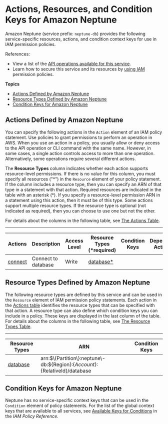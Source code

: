 # Actions, Resources, and Condition Keys for Amazon Neptune<a name="list_amazonneptune"></a>

Amazon Neptune \(service prefix: `neptune-db`\) provides the following service\-specific resources, actions, and condition context keys for use in IAM permission policies\.

References:
+ View a list of the [API operations available for this service](https://docs.aws.amazon.com/neptune/latest/userguide/)\.
+ Learn how to secure this service and its resources by [using IAM](https://docs.aws.amazon.com/neptune/latest/userguide/iam-auth.html) permission policies\.

**Topics**
+ [Actions Defined by Amazon Neptune](#amazonneptune-actions-as-permissions)
+ [Resource Types Defined by Amazon Neptune](#amazonneptune-resources-for-iam-policies)
+ [Condition Keys for Amazon Neptune](#amazonneptune-policy-keys)

## Actions Defined by Amazon Neptune<a name="amazonneptune-actions-as-permissions"></a>

You can specify the following actions in the `Action` element of an IAM policy statement\. Use policies to grant permissions to perform an operation in AWS\. When you use an action in a policy, you usually allow or deny access to the API operation or CLI command with the same name\. However, in some cases, a single action controls access to more than one operation\. Alternatively, some operations require several different actions\.

The **Resource Types** column indicates whether each action supports resource\-level permissions\. If there is no value for this column, you must specify all resources \("\*"\) in the `Resource` element of your policy statement\. If the column includes a resource type, then you can specify an ARN of that type in a statement with that action\. Required resources are indicated in the table with an asterisk \(\*\)\. If you specify a resource\-level permission ARN in a statement using this action, then it must be of this type\. Some actions support multiple resource types\. If the resource type is optional \(not indicated as required\), then you can choose to use one but not the other\.

For details about the columns in the following table, see [The Actions Table](reference_policies_actions-resources-contextkeys.md#actions_table)\.


****  

| Actions | Description | Access Level | Resource Types \(\*required\) | Condition Keys | Dependent Actions | 
| --- | --- | --- | --- | --- | --- | 
|   [ connect ](https://docs.aws.amazon.com/neptune/latest/userguide/get-started.html)  | Connect to database | Write |   [ database\* ](#amazonneptune-database)   |  |  | 

## Resource Types Defined by Amazon Neptune<a name="amazonneptune-resources-for-iam-policies"></a>

The following resource types are defined by this service and can be used in the `Resource` element of IAM permission policy statements\. Each action in the [Actions table](#amazonneptune-actions-as-permissions) identifies the resource types that can be specified with that action\. A resource type can also define which condition keys you can include in a policy\. These keys are displayed in the last column of the table\. For details about the columns in the following table, see [The Resource Types Table](reference_policies_actions-resources-contextkeys.md#resources_table)\.


****  

| Resource Types | ARN | Condition Keys | 
| --- | --- | --- | 
|   [ database ](https://docs.aws.amazon.com/neptune/latest/userguide/get-started.html)  |  arn:$\{Partition\}:neptune\-db:$\{Region\}:$\{Account\}:$\{RelativeId\}/database  |  | 

## Condition Keys for Amazon Neptune<a name="amazonneptune-policy-keys"></a>

Neptune has no service\-specific context keys that can be used in the `Condition` element of policy statements\. For the list of the global context keys that are available to all services, see [Available Keys for Conditions](reference_policies_condition-keys.html#AvailableKeys) in the *IAM Policy Reference*\.